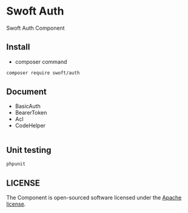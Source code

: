 # Swoft Auth

Swoft Auth Component

## Install

- composer command

```bash
composer require swoft/auth
```

## Document

- BasicAuth
- BearerToken
- Acl
- CodeHelper

```php


```

## Unit testing

```bash
phpunit
```

## LICENSE

The Component is open-sourced software licensed under the [Apache license](LICENSE).
